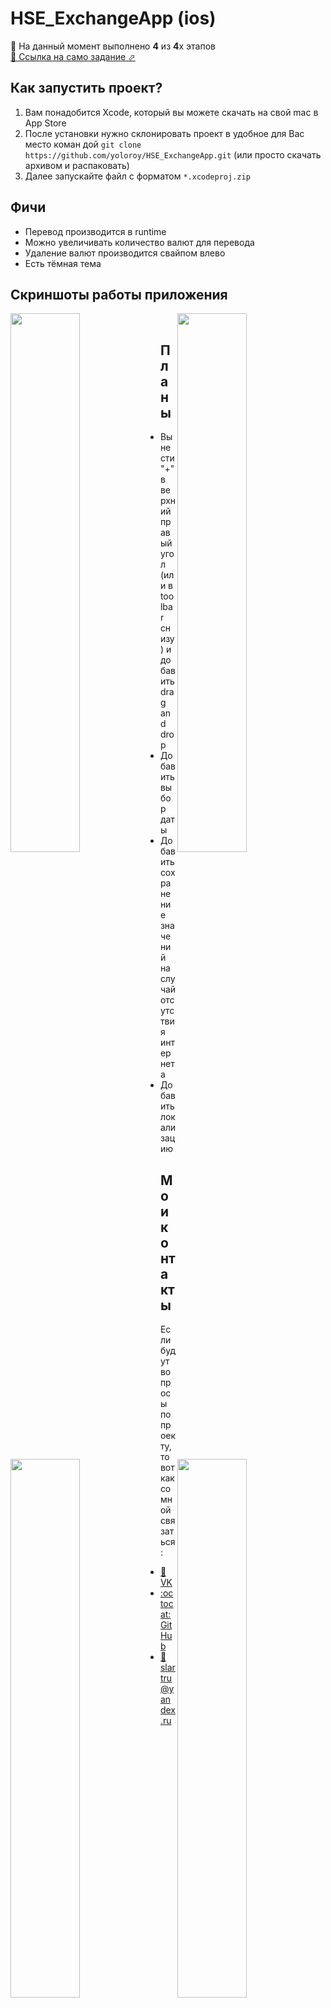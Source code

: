 # HSE_ExchangeApp (ios)
🎉 На данный момент выполнено <b>4</b> из <b>4</b>х этапов
<br>[📄 Ссылка на само задание ⬀](https://cs.hse.ru/mobile/2020/android)

## Как запустить проект?
  1. Вам понадобится Xcode, который вы можете скачать на свой mac в App Store
  1. После установки нужно склонировать проект в удобное для Вас место коман дой `git clone https://github.com/yoloroy/HSE_ExchangeApp.git` (или просто скачать архивом и распаковать)
  1. Далее запускайте файл с форматом `*.xcodeproj.zip`

## Фичи
- Перевод производится в runtime
- Можно увеличивать количество валют для перевода
- Удаление валют производится свайпом влево
- Есть тёмная тема

## Скриншоты работы приложения
<img align="left" width="47%" src="https://github.com/yoloroy/HSE_ExchangeApp-ios-/blob/master/Скриншоты/main1.png" />
<img align="right" width="47%" src="https://github.com/yoloroy/HSE_ExchangeApp-ios-/blob/master/Скриншоты/main2.png" />

<img align="left" width="47%" src="https://github.com/yoloroy/HSE_ExchangeApp-ios-/blob/master/Скриншоты/search1.png" />
<img align="right" width="47%" src="https://github.com/yoloroy/HSE_ExchangeApp-ios-/blob/master/Скриншоты/search2.png" />

<br>

## Планы
- Вынести "+" в верхний правый угол (или в toolbar снизу) и добавить drag and drop
- Добавить выбор даты
- Добавить сохранение значений на случай отсутствия интернета
- Добавить локализацию

## Мои контакты
Если будут вопросы по проекту, то вот как со мной связаться: 
- [👥 VK](https://vk.com/slartak)
- [:octocat: GitHub](https://github.com/yoloroy)
- [📧 slartru@yandex.ru](mailto:slartru@yandex.ru)
